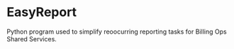 # EasyReport
Python program used to simplify reoocurring reporting tasks for Billing Ops Shared Services.
